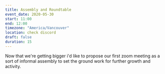 ```yaml
---
title: Assembly and Roundtable
event_date: 2020-05-30
start: 11:00
end: 12:00
timezone: "America/Vancouver"
location: check discord
draft: false
duration: 15
---
```


Now that we're getting bigger i'd like to propose our first zoom meeting as a sort of informal assembly to set the ground work for further growth and activity.
